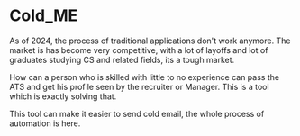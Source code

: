 # Cold_ME

As of 2024, the process of traditional applications don't work anymore.
The market is has become very competitive, with a lot of layoffs and lot of graduates studying CS and related fields, its a tough market.

How can a person who is skilled with little to no experience can pass the ATS and get his profile seen by the recruiter or Manager.
This is a tool which is exactly solving that. 

This tool can make it easier to send cold email, the whole process of automation is here.
